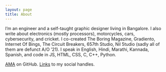```yaml
---
layout: page
title: About
---
```


I’m an engineer and a self-taught graphic designer living in Bangalore. I also write about electronics (mostly processors), motorcycles, cars, cybersecurity, and cricket. I co-created The Boring Magazine, Gradiento, Internet Of Bings, The Circuit Breakers, 657th Studio, Nil 5tudio (sadly all of them are defunct A/O ’21). I speak in English, Hindi, Marathi, Kannada, Spanish, and code in JS, HTML, CSS, C, C++, Python.

<a href="https://github.com/pratiknilange/ama" target="_blank">AMA</a> on GitHub. [Links](/social) to my social handles.